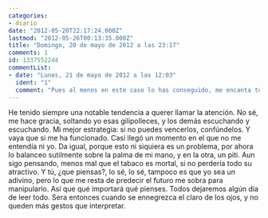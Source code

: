 ```yaml
---
categories:
- diario
date: "2012-05-20T22:17:24.000Z"
lastmod: "2012-05-26T00:13:35.000Z"
title: "Domingo, 20 de mayo de 2012 a las 23:17"
comments: 1
id: 1337552244
commentList:
- date: "Lunes, 21 de mayo de 2012 a las 12:03"
  ident: "1"
  comment: "Pues al menos en este caso lo has conseguido, me encanta tu manera de expresarte..."
---
```


He tenido siempre una notable tendencia a querer llamar la atención. No sé, me hace gracia, soltando yo esas gilipolleces, y los demás escuchando y escuchando. Mi mejor estrategia: si no puedes vencerlos, confúndelos. Y vaya que si me ha funcionado. Casi llegó un momento en el que no me entendía ni yo. Da igual, porque esto ni siquiera es un problema, por ahora lo balanceo sutilmente sobre la palma de mi mano, y en la otra, un piti. Aun sigo pensando, menos mal que el tabaco es mortal, si no perdería todo su atractivo. Y tú, ¿que piensas?, lo sé, lo sé, tampoco es que yo sea un adivino, pero lo que me resta de predecir el futuro me sobra para manipularlo. Así que qué importará qué pienses. Todos dejaremos algún día de leer todo. Sera entonces cuando se ennegrezca el claro de los ojos, y no queden más gestos que interpretar.